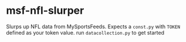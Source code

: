 # msf-nfl-slurper

Slurps up NFL data from MySportsFeeds. Expects a `const.py` with `TOKEN` defined as your token value. run `datacollection.py` to get started
